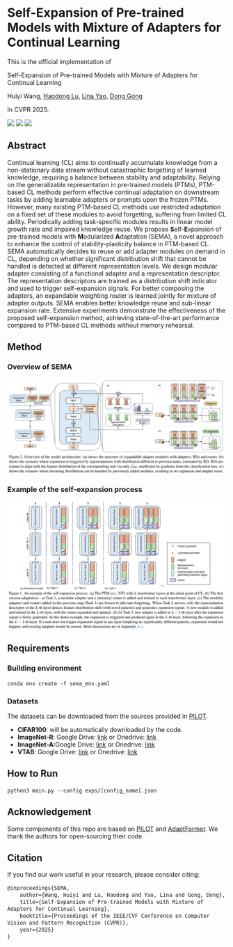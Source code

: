 # Self-Expansion of Pre-trained Models with Mixture of Adapters for Continual Learning


This is the official implementation of 

Self-Expansion of Pre-trained Models with Mixture of Adapters for Continual Learning 

Huiyi Wang, [Haodong Lu](https://jeff024.github.io/), [Lina Yao](https://www.linayao.com/), [Dong Gong](https://donggong1.github.io/) 


In CVPR 2025.

<p>
  <a href="https://cvpr.thecvf.com/virtual/2025/poster/32576"><img src="https://img.shields.io/badge/CVPR-2025-blue.svg"></a>
  <a href='https://arxiv.org/abs/2403.18886'><img src='https://img.shields.io/badge/Arxiv-2403.18886-b31b1b.svg?logo=arXiv'></a>
  <a href=""><img src="https://black.readthedocs.io/en/stable/_static/license.svg"></a>
</p>

## Abstract
Continual learning (CL) aims to continually accumulate knowledge from a non-stationary data stream without catastrophic forgetting of learned knowledge, requiring a balance between stability and adaptability. Relying on the generalizable representation in pre-trained models (PTMs), PTM-based CL methods perform effective continual adaptation on downstream tasks by adding learnable adapters or prompts upon the frozen PTMs. However, many existing PTM-based CL methods use restricted adaptation on a fixed set of these modules to avoid forgetting, suffering from limited CL ability. Periodically adding task-specific modules results in linear model growth rate and impaired knowledge reuse. We propose **S**elf-**E**xpansion of pre-trained models with **M**odularized **A**daptation (SEMA), a novel approach to enhance the control of stability-plasticity balance in PTM-based CL. SEMA automatically decides to reuse or add adapter modules on demand in CL, depending on whether significant distribution shift that cannot be handled is detected at different representation levels. 
We design modular adapter consisting of a functional adapter and a representation descriptor. The representation descriptors are trained as a distribution shift indicator and used to trigger self-expansion signals. For better composing the adapters, an expandable weighting router is learned jointly for mixture of adapter outputs. SEMA enables better knowledge reuse and sub-linear expansion rate. Extensive experiments demonstrate the effectiveness of the proposed self-expansion method, achieving state-of-the-art performance compared to PTM-based CL methods without memory rehearsal.

## Method
### Overview of SEMA
![overview](images/overview.png)
### Example of the self-expansion process
![expansion_process](images/expansion.png)


## Requirements
### Building environment
```
conda env create -f sema_env.yaml
```

### Datasets
The datasets can be downloaded from the sources provided in [PILOT](https://github.com/sun-hailong/LAMDA-PILOT).

- **CIFAR100**: will be automatically downloaded by the code.
- **ImageNet-R**: Google Drive: [link](https://drive.google.com/file/d/1SG4TbiL8_DooekztyCVK8mPmfhMo8fkR/view?usp=sharing) or Onedrive: [link](https://entuedu-my.sharepoint.com/:u:/g/personal/n2207876b_e_ntu_edu_sg/EU4jyLL29CtBsZkB6y-JSbgBzWF5YHhBAUz1Qw8qM2954A?e=hlWpNW)
- **ImageNet-A**:Google Drive: [link](https://drive.google.com/file/d/19l52ua_vvTtttgVRziCZJjal0TPE9f2p/view?usp=sharing) or Onedrive: [link](https://entuedu-my.sharepoint.com/:u:/g/personal/n2207876b_e_ntu_edu_sg/ERYi36eg9b1KkfEplgFTW3gBg1otwWwkQPSml0igWBC46A?e=NiTUkL)
- **VTAB**: Google Drive: [link](https://drive.google.com/file/d/1xUiwlnx4k0oDhYi26KL5KwrCAya-mvJ_/view?usp=sharing) or Onedrive: [link](https://entuedu-my.sharepoint.com/:u:/g/personal/n2207876b_e_ntu_edu_sg/EQyTP1nOIH5PrfhXtpPgKQ8BlEFW2Erda1t7Kdi3Al-ePw?e=Yt4RnV)

## How to Run
```
python3 main.py --config exps/[config_name].json
```

## Acknowledgement
Some components of this repo are based on [PILOT](https://github.com/sun-hailong/LAMDA-PILOT) and [AdaptFormer](https://github.com/ShoufaChen/AdaptFormer). We thank the authors for open-sourcing their code.

## Citation
If you find our work useful in your research, please consider citing:

```
@inproceedings{SEMA,
    author={Wang, Huiyi and Lu, Haodong and Yao, Lina and Gong, Dong},
    title={Self-Expansion of Pre-trained Models with Mixture of Adapters for Continual Learning},
    booktitle={Proceedings of the IEEE/CVF Conference on Computer Vision and Pattern Recognition (CVPR)},
    year={2025}
}
```
